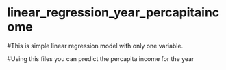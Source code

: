 # linear_regression_year_percapitaincome
#This is simple linear regression model with only one variable.

#Using this files you can predict the percapita income for the year
